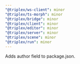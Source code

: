 ```yaml
---
"@triplex/ws-client": minor
"@triplex/ts-morph": minor
"@triplex/bridge": minor
"@triplex/client": minor
"@triplex/editor": minor
"@triplex/server": minor
"@triplex/scene": minor
"@triplex/run": minor
---
```


Adds author field to package.json.
